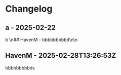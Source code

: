 # Changelog

## a - 2025-02-22

b
\n## HavenM - bbbbbbbbbd\n\n

## HavenM - 2025-02-28T13:26:53Z
bbbbbbbbbds

